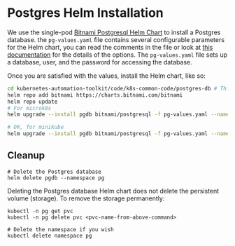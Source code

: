 # Postgres Helm Installation

We use the single-pod [Bitnami Postgresql Helm Chart](https://github.com/bitnami/charts/tree/master/bitnami/postgresql) to install a Postgres database. the `pg-values.yaml` file contains several configurable parameters for the Helm chart, you can read the comments in the file or look at [this documentation](https://github.com/bitnami/charts/blob/master/bitnami/postgresql/README.md) for the details of the options. The `pg-values.yaml` file sets up a database, user, and the password for accessing the database.

Once you are satisfied with the values, install the Helm chart, like so:

```bash
cd kubernetes-automation-toolkit/code/k8s-common-code/postgres-db # This directory
helm repo add bitnami https://charts.bitnami.com/bitnami
helm repo update
# For microk8s
helm upgrade --install pgdb bitnami/postgresql -f pg-values.yaml --namespace pg --create-namespace

# OR, for minikube
helm upgrade --install pgdb bitnami/postgresql -f pg-values.yaml --namespace pg --create-namespace --set persistence.storageClass="standard"
```
## Cleanup
```
# Delete the Postgres database
helm delete pgdb --namespace pg

```

Deleting the Postgres database Helm chart does not delete the persistent volume (storage). To remove the storage permanently:

```
kubectl -n pg get pvc
kubectl -n pg delete pvc <pvc-name-from-above-command>

# Delete the namespace if you wish
kubectl delete namespace pg
```
